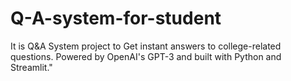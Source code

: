 # Q-A-system-for-student
  It is  Q&amp;A System project to Get instant answers to college-related questions. Powered by OpenAI's GPT-3 and built with Python and Streamlit."
